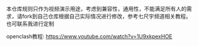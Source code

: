 本仓库规则只作为视频演示用途，考虑到兼容性，通用性，不能满足所有人的需求，请fork到自己仓库根据自己实际情况进行修改，参考七尺宇频道相关教程。   
也可联系我进行定制

openclash教程: https://www.youtube.com/watch?v=1U9xkpexHOE
